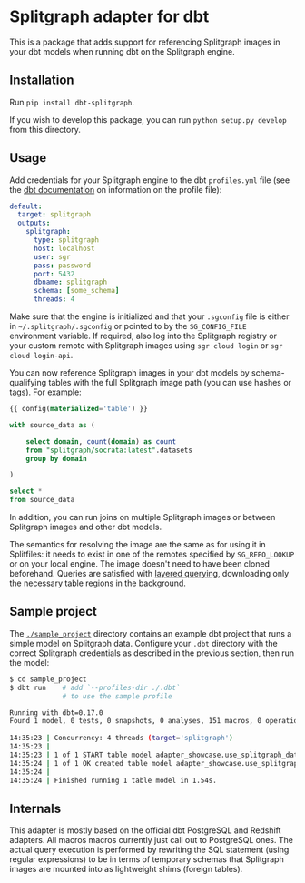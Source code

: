 # Splitgraph adapter for dbt

This is a package that adds support for referencing Splitgraph images in your dbt models when
running dbt on the Splitgraph engine.

## Installation

Run `pip install dbt-splitgraph`.

If you wish to develop this package, you can run `python setup.py develop` from this directory.

## Usage

Add credentials for your Splitgraph engine to the dbt `profiles.yml` file (see the [dbt documentation](https://docs.getdbt.com/docs/running-a-dbt-project/using-the-command-line-interface/configure-your-profile/) on information on the profile file):

```yaml
default:
  target: splitgraph
  outputs:
    splitgraph:
      type: splitgraph
      host: localhost
      user: sgr
      pass: password
      port: 5432
      dbname: splitgraph
      schema: [some_schema]
      threads: 4
```

Make sure that the engine is initialized and that your `.sgconfig` file is either in
`~/.splitgraph/.sgconfig` or pointed to by the `SG_CONFIG_FILE` environment variable. If required,
also log into the Splitgraph registry or your custom remote with Splitgraph images using
`sgr cloud login` or `sgr cloud login-api`.

You can now reference Splitgraph images in your dbt models by schema-qualifying tables
with the full Splitgraph image path (you can use hashes or tags). For example:

```sql
{{ config(materialized='table') }}

with source_data as (

    select domain, count(domain) as count
    from "splitgraph/socrata:latest".datasets
    group by domain

)

select *
from source_data

```

In addition, you can run joins on multiple Splitgraph images or between Splitgraph images and other dbt
models.

The semantics for resolving the image are the same as for using it in Splitfiles: it needs to 
exist in one of the remotes specified by `SG_REPO_LOOKUP` or on your local engine. The image doesn't
need to have been cloned beforehand. Queries are satisfied with [layered querying](https://www.splitgraph.com/docs/large-datasets/layered-querying), downloading only the necessary table regions in the background.

## Sample project

The [`./sample_project`](./sample_project) directory contains an example dbt project that runs a
simple model on Splitgraph data. Configure your `.dbt` directory with the correct Splitgraph
credentials as described in the previous section, then run the model:

```bash
$ cd sample_project
$ dbt run    # add `--profiles-dir ./.dbt` 
             # to use the sample profile

Running with dbt=0.17.0                                                                     
Found 1 model, 0 tests, 0 snapshots, 0 analyses, 151 macros, 0 operations, 0 seed files, 0 sources                         
                                                                                                                                                                                                                                                                          
14:35:23 | Concurrency: 4 threads (target='splitgraph')                                                   
14:35:23 |                                                                                  
14:35:23 | 1 of 1 START table model adapter_showcase.use_splitgraph_data........ [RUN]                 
14:35:24 | 1 of 1 OK created table model adapter_showcase.use_splitgraph_data... [SELECT 206 in 1.42s]                     
14:35:24 |                                                                                             
14:35:24 | Finished running 1 table model in 1.54s.   
```

## Internals

This adapter is mostly based on the official dbt PostgreSQL and Redshift adapters. All macros
macros currently just call out to PostgreSQL ones. The actual query execution is performed by
rewriting the SQL statement (using regular expressions) to be in terms of temporary schemas
that Splitgraph images are mounted into as lightweight shims (foreign tables).
